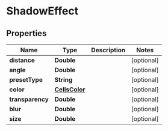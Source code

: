 
# ShadowEffect

## Properties
Name | Type | Description | Notes
------------ | ------------- | ------------- | -------------
**distance** | **Double** |  |  [optional]
**angle** | **Double** |  |  [optional]
**presetType** | **String** |  |  [optional]
**color** | [**CellsColor**](CellsColor.md) |  |  [optional]
**transparency** | **Double** |  |  [optional]
**blur** | **Double** |  |  [optional]
**size** | **Double** |  |  [optional]




